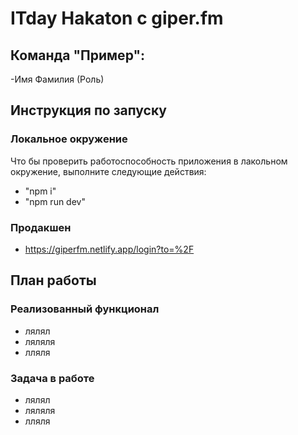 # ITday Hakaton с giper.fm

## Команда "Пример":
-Имя Фамилия (Роль)

## Инструкция по запуску

### Локальное окружение

Что бы проверить работоспособность приложения в лакольном окружение, выполните следующие действия:
- "npm i"
- "npm run dev"

### Продакшен
- https://giperfm.netlify.app/login?to=%2F

## План работы
  
### Реализованный функционал
- лялял
- ляляля
- лляля
  
### Задача в работе
- лялял
- ляляля
- лляля


